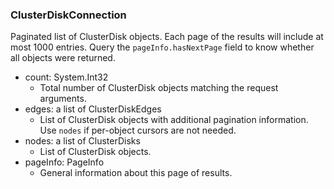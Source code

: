 ### ClusterDiskConnection
Paginated list of ClusterDisk objects. Each page of the results will include at most 1000 entries. Query the `pageInfo.hasNextPage` field to know whether all objects were returned.

- count: System.Int32
  - Total number of ClusterDisk objects matching the request arguments.
- edges: a list of ClusterDiskEdges
  - List of ClusterDisk objects with additional pagination information. Use `nodes` if per-object cursors are not needed.
- nodes: a list of ClusterDisks
  - List of ClusterDisk objects.
- pageInfo: PageInfo
  - General information about this page of results.
